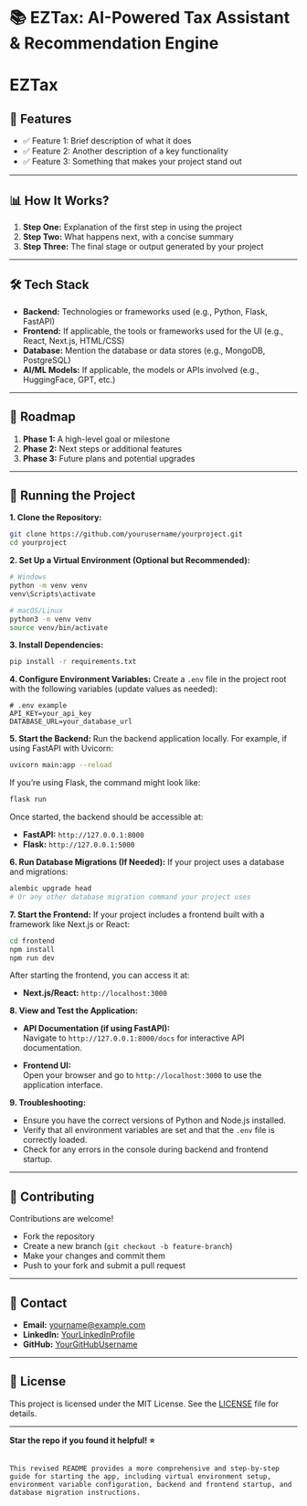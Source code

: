 

# 📚 EZTax: AI-Powered Tax Assistant & Recommendation Engine


# EZTax



## 🔹 Features

- ✅ Feature 1: Brief description of what it does
- ✅ Feature 2: Another description of a key functionality
- ✅ Feature 3: Something that makes your project stand out

---

## 📊 How It Works?

1. **Step One:** Explanation of the first step in using the project
2. **Step Two:** What happens next, with a concise summary
3. **Step Three:** The final stage or output generated by your project

---

## 🛠 Tech Stack

- **Backend:** Technologies or frameworks used (e.g., Python, Flask, FastAPI)
- **Frontend:** If applicable, the tools or frameworks used for the UI (e.g., React, Next.js, HTML/CSS)
- **Database:** Mention the database or data stores (e.g., MongoDB, PostgreSQL)
- **AI/ML Models:** If applicable, the models or APIs involved (e.g., HuggingFace, GPT, etc.)

---

## 📝 Roadmap

1. **Phase 1:** A high-level goal or milestone
2. **Phase 2:** Next steps or additional features
3. **Phase 3:** Future plans and potential upgrades

---

## 🚀 Running the Project

**1. Clone the Repository:**
```bash
git clone https://github.com/yourusername/yourproject.git
cd yourproject
```

**2. Set Up a Virtual Environment (Optional but Recommended):**
```bash
# Windows
python -m venv venv
venv\Scripts\activate

# macOS/Linux
python3 -m venv venv
source venv/bin/activate
```

**3. Install Dependencies:**
```bash
pip install -r requirements.txt
```

**4. Configure Environment Variables:**
Create a `.env` file in the project root with the following variables (update values as needed):
```plaintext
# .env example
API_KEY=your_api_key
DATABASE_URL=your_database_url
```

**5. Start the Backend:**
Run the backend application locally. For example, if using FastAPI with Uvicorn:
```bash
uvicorn main:app --reload
```

If you’re using Flask, the command might look like:
```bash
flask run
```

Once started, the backend should be accessible at:
- **FastAPI:** `http://127.0.0.1:8000`
- **Flask:** `http://127.0.0.1:5000`

**6. Run Database Migrations (If Needed):**
If your project uses a database and migrations:
```bash
alembic upgrade head
# Or any other database migration command your project uses
```

**7. Start the Frontend:**
If your project includes a frontend built with a framework like Next.js or React:
```bash
cd frontend
npm install
npm run dev
```

After starting the frontend, you can access it at:
- **Next.js/React:** `http://localhost:3000`

**8. View and Test the Application:**
- **API Documentation (if using FastAPI):**  
  Navigate to `http://127.0.0.1:8000/docs` for interactive API documentation.

- **Frontend UI:**  
  Open your browser and go to `http://localhost:3000` to use the application interface.

**9. Troubleshooting:**
- Ensure you have the correct versions of Python and Node.js installed.
- Verify that all environment variables are set and that the `.env` file is correctly loaded.
- Check for any errors in the console during backend and frontend startup.

---

## 🤝 Contributing

Contributions are welcome!  
- Fork the repository  
- Create a new branch (`git checkout -b feature-branch`)  
- Make your changes and commit them  
- Push to your fork and submit a pull request

---

## 📩 Contact

- **Email:** yourname@example.com  
- **LinkedIn:** [YourLinkedInProfile](https://linkedin.com/in/yourprofile)  
- **GitHub:** [YourGitHubUsername](https://github.com/yourusername)  

---

## 📝 License

This project is licensed under the MIT License. See the [LICENSE](LICENSE) file for details.

---

**Star the repo if you found it helpful! ⭐️**
```

This revised README provides a more comprehensive and step-by-step guide for starting the app, including virtual environment setup, environment variable configuration, backend and frontend startup, and database migration instructions.
